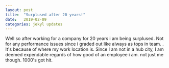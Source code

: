 ```yaml
---
layout: post
title:  "Surplused after 20 years!"
date:   2019-02-09 
categories: jekyl updates
---
```

Well so after working for a company for 20 years i am being surplused. Not for any performance issues since i graded out like always as tops in team.
. It's because of where my work location is. Since I am not in a hub city, I am deemed expendable regards of how good of an employee i am. not just 
me though. 1000's got hit. 
